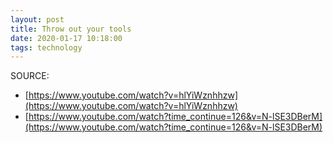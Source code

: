 ```yaml
---
layout: post
title: Throw out your tools
date: 2020-01-17 10:18:00
tags: technology
---
```


SOURCE:

- [https://www.youtube.com/watch?v=hlYiWznhhzw](https://www.youtube.com/watch?v=hlYiWznhhzw)
- [https://www.youtube.com/watch?time_continue=126&v=N-lSE3DBerM](https://www.youtube.com/watch?time_continue=126&v=N-lSE3DBerM)
